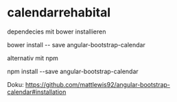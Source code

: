 # calendarrehabital

dependecies mit bower installieren

bower install -- save angular-bootstrap-calendar

alternativ mit npm

npm install --save angular-bootstrap-calendar

Doku:
https://github.com/mattlewis92/angular-bootstrap-calendar#installation
